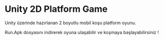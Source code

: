 # Unity 2D Platform Game

Unity üzerinde hazırlanan 2 boyutlu mobil koşu platform oyunu.

Run.Apk dosyasını indirerek oyuna ulaşabilir ve koşmaya başlayabilirsiniz !
